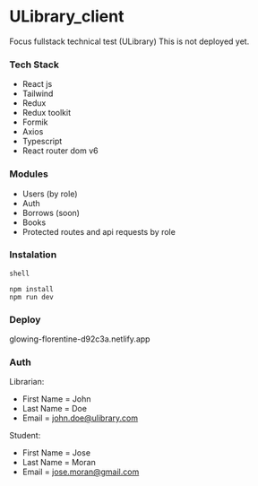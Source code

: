 # ULibrary_client
Focus fullstack technical test (ULibrary) 
This is not deployed yet.  

### Tech Stack  
- React js
- Tailwind
- Redux
- Redux toolkit
- Formik
- Axios
- Typescript
- React router dom v6

  
    
 ### Modules  
 - Users (by role)
 - Auth 
 - Borrows (soon)
 - Books  
 - Protected routes and api requests by role
   

### Instalation
 
 ```
 shell
 
 npm install  
 npm run dev  
 
```

### Deploy  
glowing-florentine-d92c3a.netlify.app  
  
    
### Auth  
Librarian:  
- First Name = John
- Last Name = Doe
- Email = john.doe@ulibrary.com  
  
Student:  
- First Name = Jose
- Last Name = Moran
- Email = jose.moran@gmail.com 

 

